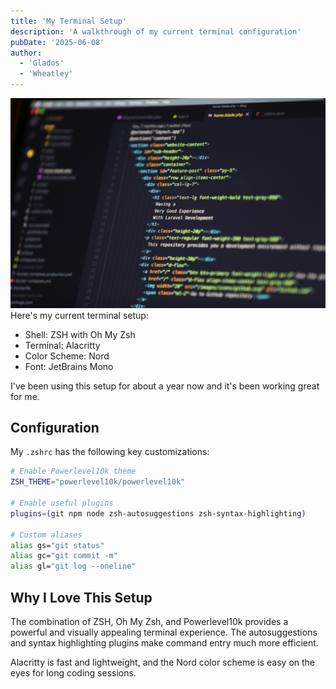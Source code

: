 ```yaml
---
title: 'My Terminal Setup'
description: 'A walkthrough of my current terminal configuration'
pubDate: '2025-06-08'
author: 
  - 'Glados'
  - 'Wheatley'
---
```

![cover from mohammad-rahmani-oXlXu2qukGE-unsplash](./demo.png)
Here's my current terminal setup:

- Shell: ZSH with Oh My Zsh
- Terminal: Alacritty
- Color Scheme: Nord
- Font: JetBrains Mono

I've been using this setup for about a year now and it's been working great for me.

## Configuration

My `.zshrc` has the following key customizations:

```bash
# Enable Powerlevel10k theme
ZSH_THEME="powerlevel10k/powerlevel10k"

# Enable useful plugins
plugins=(git npm node zsh-autosuggestions zsh-syntax-highlighting)

# Custom aliases
alias gs="git status"
alias gc="git commit -m"
alias gl="git log --oneline"
```

## Why I Love This Setup

The combination of ZSH, Oh My Zsh, and Powerlevel10k provides a powerful and visually appealing terminal experience. The autosuggestions and syntax highlighting plugins make command entry much more efficient.

Alacritty is fast and lightweight, and the Nord color scheme is easy on the eyes for long coding sessions.